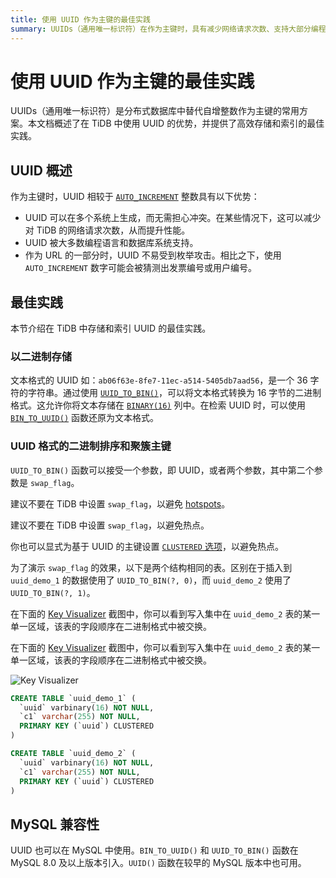 ```yaml
---
title: 使用 UUID 作为主键的最佳实践
summary: UUIDs（通用唯一标识符）在作为主键时，具有减少网络请求次数、支持大部分编程语言和数据库、以及防止枚举攻击等优点。建议将 UUID 以二进制格式存储在 `BINARY(16)` 列中。同时，建议避免在 TiDB 中设置 `swap_flag` 以防热点。UUID 也支持 MySQL 兼容性。
---
```


# 使用 UUID 作为主键的最佳实践

UUIDs（通用唯一标识符）是分布式数据库中替代自增整数作为主键的常用方案。本文档概述了在 TiDB 中使用 UUID 的优势，并提供了高效存储和索引的最佳实践。

## UUID 概述

作为主键时，UUID 相较于 [`AUTO_INCREMENT`](/auto-increment.md) 整数具有以下优势：

- UUID 可以在多个系统上生成，而无需担心冲突。在某些情况下，这可以减少对 TiDB 的网络请求次数，从而提升性能。
- UUID 被大多数编程语言和数据库系统支持。
- 作为 URL 的一部分时，UUID 不易受到枚举攻击。相比之下，使用 `AUTO_INCREMENT` 数字可能会被猜测出发票编号或用户编号。

## 最佳实践

本节介绍在 TiDB 中存储和索引 UUID 的最佳实践。

### 以二进制存储

文本格式的 UUID 如：`ab06f63e-8fe7-11ec-a514-5405db7aad56`，是一个 36 字符的字符串。通过使用 [`UUID_TO_BIN()`](/functions-and-operators/miscellaneous-functions.md#uuid_to_bin)，可以将文本格式转换为 16 字节的二进制格式。这允许你将文本存储在 [`BINARY(16)`](/data-type-string.md#binary-type) 列中。在检索 UUID 时，可以使用 [`BIN_TO_UUID()`](/functions-and-operators/miscellaneous-functions.md#bin_to_uuid) 函数还原为文本格式。

### UUID 格式的二进制排序和聚簇主键

`UUID_TO_BIN()` 函数可以接受一个参数，即 UUID，或者两个参数，其中第二个参数是 `swap_flag`。

<CustomContent platform="tidb">

建议不要在 TiDB 中设置 `swap_flag`，以避免 [hotspots](/best-practices/high-concurrency-best-practices.md)。

</CustomContent>

<CustomContent platform="tidb-cloud">

建议不要在 TiDB 中设置 `swap_flag`，以避免热点。

</CustomContent>

你也可以显式为基于 UUID 的主键设置 [`CLUSTERED` 选项](/clustered-indexes.md)，以避免热点。

为了演示 `swap_flag` 的效果，以下是两个结构相同的表。区别在于插入到 `uuid_demo_1` 的数据使用了 `UUID_TO_BIN(?, 0)`，而 `uuid_demo_2` 使用了 `UUID_TO_BIN(?, 1)`。

<CustomContent platform="tidb">

在下面的 [Key Visualizer](/dashboard/dashboard-key-visualizer.md) 截图中，你可以看到写入集中在 `uuid_demo_2` 表的某一单一区域，该表的字段顺序在二进制格式中被交换。

</CustomContent>

<CustomContent platform="tidb-cloud">

在下面的 [Key Visualizer](/tidb-cloud/tune-performance.md#key-visualizer) 截图中，你可以看到写入集中在 `uuid_demo_2` 表的某一单一区域，该表的字段顺序在二进制格式中被交换。

</CustomContent>

![Key Visualizer](/media/best-practices/uuid_keyviz.png)

```sql
CREATE TABLE `uuid_demo_1` (
  `uuid` varbinary(16) NOT NULL,
  `c1` varchar(255) NOT NULL,
  PRIMARY KEY (`uuid`) CLUSTERED
)
```

```sql
CREATE TABLE `uuid_demo_2` (
  `uuid` varbinary(16) NOT NULL,
  `c1` varchar(255) NOT NULL,
  PRIMARY KEY (`uuid`) CLUSTERED
)
```

## MySQL 兼容性

UUID 也可以在 MySQL 中使用。`BIN_TO_UUID()` 和 `UUID_TO_BIN()` 函数在 MySQL 8.0 及以上版本引入。`UUID()` 函数在较早的 MySQL 版本中也可用。